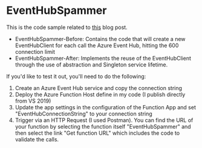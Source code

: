 # EventHubSpammer

This is the code sample related to [this](https://medium.com/@pugillum/the-azure-function-connection-limit-with-dependency-injection-c52982199cf1) blog post.  

- EventHubSpammer-Before: Contains the code that will create a new EventHubClient for each call the Azure Event Hub, hitting the 600 connection limit
- EventHubSpammer-After: Implements the reuse of the EventHubClient through the use of abstraction and Singleton service lifetime.

If you'd like to test it out, you'll need to do the following:
1. Create an Azure Event Hub service and copy the connection string
2. Deploy the Azure Function Host define in my code (I publish directly from VS 2019)
3. Update the app settings in the configuration of the Function App and set "EventHubConnectionString" to your connection string
4. Trigger via an HTTP Request (I used Postman).  You can find the URL of your function by selecting the function itself "EventHubSpammer" and then select the link "Get function URL" which includes the code to validate the calls.
